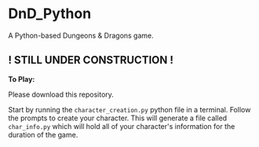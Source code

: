 # DnD_Python
A Python-based Dungeons &amp; Dragons game.

## ! STILL UNDER CONSTRUCTION !

<b>To Play:</b>

Please download this repository.

Start by running the `character_creation.py` python file in a terminal. Follow the prompts to create your character. This will generate a file called `char_info.py` which will hold all of your character's information for the duration of the game.
